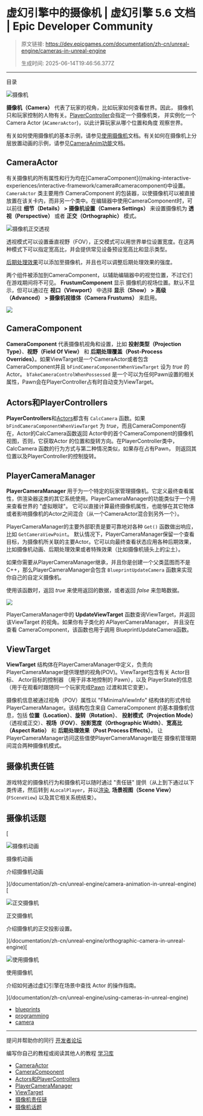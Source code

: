 # 虚幻引擎中的摄像机 | 虚幻引擎 5.6 文档 | Epic Developer Community

> 原文链接: https://dev.epicgames.com/documentation/zh-cn/unreal-engine/cameras-in-unreal-engine
> 
> 生成时间: 2025-06-14T19:46:56.377Z

---

目录

![摄像机](https://dev.epicgames.com/community/api/documentation/image/2cb84794-dbe7-446c-941b-7b20611532d7?resizing_type=fill&width=1920&height=335)

**摄像机（Camera）** 代表了玩家的视角，比如玩家如何查看世界。因此， 摄像机只和玩家控制的人物有关。[PlayerController](/documentation/zh-cn/unreal-engine/player-controllers-in-unreal-engine)会指定一个摄像机类， 并实例化一个Camera Actor (`ACameraActor`)，以此计算玩家从哪个位置和角度 观察世界。

有关如何使用摄像机的基本示例，请参见[使用摄像机](/documentation/zh-cn/unreal-engine/using-cameras-in-unreal-engine)文档。有关如何在摄像机上分层放置动画的示例，请参见[CameraAnim功能](/documentation/zh-cn/unreal-engine/camera-animation-in-unreal-engine)文档。

## CameraActor

有关摄像机的所有属性和行为均在\[CameraComponent\]((making-interactive-experiences/interactive-framework/camera#cameracomponent)中设置。`CameraActor` 类主要用作 CameraComponent 的包装器，以使摄像机可以被直接放置在该关卡内，而非另一个类中。在编辑器中使用CameraComponent时，可以前往 **细节（Details） > 摄像机设置（Camera Settings）** 来设置摄像机为 **透视（Perspective）** 或者 **正交（Orthographic）** 模式。

![摄像机正交透视](https://d1iv7db44yhgxn.cloudfront.net/documentation/images/caa99f35-8a00-4a89-81a9-b32186f1bfea/camerasettings.png)

透视模式可以设置垂直视野（FOV），正交模式可以用世界单位设置宽度。在这两种模式下可以指定宽高比，并会提供常见设备预设宽高比和显示类型。

[后期处理效果](/documentation/zh-cn/unreal-engine/post-process-effects-in-unreal-engine)可以添加至摄像机，并且也可以调整后期处理效果的强度。

两个组件被添加到CameraComponent，以辅助编辑器中的视觉位置，不过它们在游戏期间将不可见。 **FrustumComponent** 显示 摄像机的视场位置。默认不显示，但可以通过在 **视口（Viewport）** 中选择 **显示（Show） > 高级（Advanced） > 摄像机视锥体（Camera Frustums）** 来启用。

[![](https://d1iv7db44yhgxn.cloudfront.net/documentation/images/362c22e2-e1d9-4942-9dc1-965be3e5fad5/camerafrustums.png)](https://d1iv7db44yhgxn.cloudfront.net/documentation/images/362c22e2-e1d9-4942-9dc1-965be3e5fad5/camerafrustums.png)

## CameraComponent

**CameraComponent** 代表摄像机视角和设置，比如 **投射类型（Projection Type）**、**视野（Field Of View）** 和 **后期处理覆盖（Post-Process Overrides）**。如果ViewTarget是一个CameraActor或者包含CameraComponent并且 `bFindCameraComponentWhenViewTarget` 设为 *true* 的Actor。 `bTakeCameraControlWhenPossessed` 是一个可以为任何Pawn设置的相关属性，Pawn会在PlayerController占有时自动变为ViewTarget。

## Actors和PlayerControllers

**PlayerControllers**和[Actors](/documentation/zh-cn/unreal-engine/actors-in-unreal-engine)都含有 `CalcCamera` 函数。如果 `bFindCameraComponentWhenViewTarget` 为 *true*，而且CameraComponent存在，Actor的CalcCamera函数返回 Actor中的首个CameraComponent的摄像机视图，否则，它获取Actor 的位置和旋转方向。在PlayerController类中，CalcCamera 函数的行为方式与第二种情况类似，如果存在占有Pawn， 则返回其位置以及PlayerController的控制旋转。

## PlayerCameraManager

**PlayerCameraManager** 用于为一个特定的玩家管理摄像机。它定义最终查看属性，供渲染器这类的其它系统使用。PlayerCameraManager的功能类似于一个用来查看世界的 "虚拟眼球"。 它可以直接计算最终摄像机属性，也能够在其它物体或者影响摄像机的Actor之间混合（从一个CameraActor混合到另外一个）。

PlayerCameraManager的主要外部职责是要可靠地对各种 `Get()` 函数做出响应，比如 `GetCameraViewPoint`。 默认情况下，PlayerCameraManager保留一个查看目标，为摄像机所关联的主要Actor。它可以向最终查看状态应用各种后期效果，比如摄像机动画、后期处理效果或者特殊效果（比如摄像机镜头上的尘土）。

如果你需要从PlayerCameraManager继承，并且你是创建一个父类蓝图而不是C++，那么PlayerCameraManager会包含 `BlueprintUpdateCamera` 函数来实现你自己的自定义摄像机。

使用该函数时，返回 *true* 来使用返回的数据，或者返回 *false* 来忽略数据。

[![](https://d1iv7db44yhgxn.cloudfront.net/documentation/images/7f4e8956-adc2-482c-bfc0-d5890ba8a361/blueprintupdatecamera.png)](https://d1iv7db44yhgxn.cloudfront.net/documentation/images/7f4e8956-adc2-482c-bfc0-d5890ba8a361/blueprintupdatecamera.png)

PlayerCameraManager中的 **UpdateViewTarget** 函数查询ViewTarget，并返回该ViewTarget 的视角。如果你有子类化的 APlayerCameraManager， 并且没在查看 CameraComponent，该函数也用于调用 BlueprintUpdateCamera函数。

## ViewTarget

**ViewTarget** 结构体在PlayerCameraManager中定义，负责向 PlayerCameraManager提供理想的视角(POV)。ViewTarget包含有关 Actor目标、 Actor目标的控制器 （用于非本地控制的 Pawn），以及 PlayerState的信息（用于在观看时跟随同一个玩家完成[Pawn](/documentation/zh-cn/unreal-engine/pawn-in-unreal-engine) 过渡和其它变更）。

摄像机信息被通过视角（POV）属性以 "FMinimalViewInfo" 结构体的形式传给PlayerCameraManager。该结构包含来自 CameraComponent 的基本摄像机信息，包括 **位置（Location）**、**旋转（Rotation）**、 **投射模式（Projection Mode）**（透视或正交）、**视场（FOV）**、**投影宽度（Orthographic Width）**、**宽高比（Aspect Ratio）** 和 **后期处理效果（Post Process Effects）**。 让 PlayerCameraManager访问这些值使PlayerCameraManager能在 摄像机管理期间混合两种摄像机模式。

## 摄像机责任链

游戏特定的摄像机行为和摄像机可以随时通过 "责任链" 提供（从上到下通过以下类传递，然后转到 `ALocalPlayer`，并以[渲染](/documentation/zh-cn/unreal-engine/designing-visuals-rendering-and-graphics-with-unreal-engine), **场景视图（Scene View）** (`FSceneView`) 以及其它相关系统结束）。

## 摄像机话题

[

![摄像机动画](https://d1iv7db44yhgxn.cloudfront.net/documentation/images/67f641b9-6cd6-4d5a-a0f2-442912017eed/placeholder_topic.png)

摄像机动画

介绍摄像机动画





](/documentation/zh-cn/unreal-engine/camera-animation-in-unreal-engine)[

![正交摄像机](https://d1iv7db44yhgxn.cloudfront.net/documentation/images/185e2f39-9d97-47f5-b978-5c2f6ad43b1b/placeholder_topic.png)

正交摄像机

介绍摄像机的正交投影设置。





](/documentation/zh-cn/unreal-engine/orthographic-camera-in-unreal-engine)[

![使用摄像机](https://d1iv7db44yhgxn.cloudfront.net/documentation/images/e5f7401d-a053-4c43-8441-506e174a052d/placeholder_topic.png)

使用摄像机

介绍如何通过虚幻引擎在场景中查找 Actor 的操作指南。





](/documentation/zh-cn/unreal-engine/using-cameras-in-unreal-engine)

-   [blueprints](https://dev.epicgames.com/community/search?query=blueprints)
-   [programming](https://dev.epicgames.com/community/search?query=programming)
-   [camera](https://dev.epicgames.com/community/search?query=camera)

* * *

提问并帮助你的同行 [开发者论坛](https://forums.unrealengine.com/categories?tag=unreal-engine)

编写你自己的教程或阅读其他人的教程 [学习库](https://dev.epicgames.com/community/unreal-engine/learning)

-   [CameraActor](/documentation/zh-cn/unreal-engine/cameras-in-unreal-engine#cameraactor)
-   [CameraComponent](/documentation/zh-cn/unreal-engine/cameras-in-unreal-engine#cameracomponent)
-   [Actors和PlayerControllers](/documentation/zh-cn/unreal-engine/cameras-in-unreal-engine#actors%E5%92%8Cplayercontrollers)
-   [PlayerCameraManager](/documentation/zh-cn/unreal-engine/cameras-in-unreal-engine#playercameramanager)
-   [ViewTarget](/documentation/zh-cn/unreal-engine/cameras-in-unreal-engine#viewtarget)
-   [摄像机责任链](/documentation/zh-cn/unreal-engine/cameras-in-unreal-engine#%E6%91%84%E5%83%8F%E6%9C%BA%E8%B4%A3%E4%BB%BB%E9%93%BE)
-   [摄像机话题](/documentation/zh-cn/unreal-engine/cameras-in-unreal-engine#%E6%91%84%E5%83%8F%E6%9C%BA%E8%AF%9D%E9%A2%98)